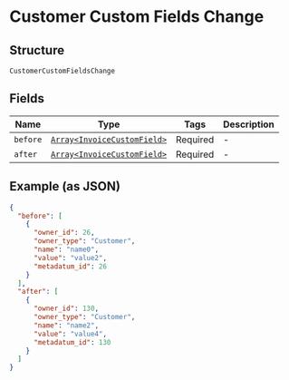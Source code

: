 
# Customer Custom Fields Change

## Structure

`CustomerCustomFieldsChange`

## Fields

| Name | Type | Tags | Description |
|  --- | --- | --- | --- |
| `before` | [`Array<InvoiceCustomField>`](../../doc/models/invoice-custom-field.md) | Required | - |
| `after` | [`Array<InvoiceCustomField>`](../../doc/models/invoice-custom-field.md) | Required | - |

## Example (as JSON)

```json
{
  "before": [
    {
      "owner_id": 26,
      "owner_type": "Customer",
      "name": "name0",
      "value": "value2",
      "metadatum_id": 26
    }
  ],
  "after": [
    {
      "owner_id": 130,
      "owner_type": "Customer",
      "name": "name2",
      "value": "value4",
      "metadatum_id": 130
    }
  ]
}
```

